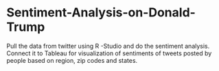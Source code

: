 # Sentiment-Analysis-on-Donald-Trump
Pull the data from twitter using R -Studio and do the sentiment analysis. Connect it to Tableau for visualization of sentiments of tweets posted by people based on region, zip codes and states.
